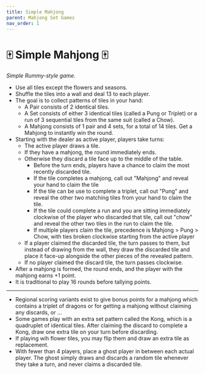 ```yaml
---
title: Simple Mahjong
parent: Mahjong Set Games
nav_order: 1
---
```


# 🀄 Simple Mahjong 🀄

*Simple Rummy-style game.*

- Use all tiles except the flowers and seasons.
- Shuffle the tiles into a wall and deal 13 to each player.
- The goal is to collect patterns of tiles in your hand:
    - A Pair consists of 2 identical tiles.
    - A Set consists of either 3 identical tiles (called a Pung or Triplet) or a run of 3 sequential tiles from the same suit (called a Chow).
    - A Mahjong consists of 1 pair and 4 sets, for a total of 14 tiles. Get a Mahjong to instantly win the round.
- Starting with the dealer as active player, players take turns:
    - The active player draws a tile.
    - If they have a mahjong, the round immediately ends.
    - Otherwise they discard a tile face up to the middle of the table.
        - Before the turn ends, players have a chance to claim the most recently discarded tile.
        - If the tile completes a mahjong, call out "Mahjong" and reveal your hand to claim the tile
        - If the tile can be use to complete a triplet, call out "Pung" and reveal the other two matching tiles from your hand to claim the tile.
        - If the tile could complete a run and you are sitting immediately clockwise of the player who discarded that tile, call out "chow" and reveal the other two tiles in the run to claim the tile.
        - If multiple players claim the tile, precedence is Mahjong > Pung > Chow, with ties broken clockwise starting from the active player
    - If a player claimed the discarded tile, the turn passes to them, but instead of drawing from the wall, they draw the discarded tile and place it face-up alongside the other pieces of the revealed pattern.
    - If no player claimed the discard tile, the turn passes clockwise.
- After a mahjong is formed, the round ends, and the player with the mahjong earns +1 point.
- It is traditional to play 16 rounds before tallying points.

---

- Regional scoring variants exist to give bonus points for a mahjong which contains a triplet of dragons or for getting a mahjong without claiming any discards, or ...
- Some games play with an extra set pattern called the Kong, which is a quadruplet of identical tiles. After claiming the discard to complete a Kong, draw one extra tile on your turn before discarding.
- If playing wih flower tiles, you may flip them and draw an extra tile as replacement.
- With fewer than 4 players, place a ghost player in between each actual player. The ghost simply draws and discards a random tile whenever they take a turn, and never claims a discarded tile.



